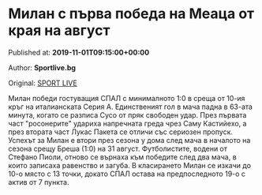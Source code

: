 
# Милан с първа победа на Меаца от края на август

Published at: **2019-11-01T09:15:00+00:00**

Author: **Sportlive.bg**

Original: [SPORT LIVE](https://www.sportlive.bg/worldfootball/italy/milan-s-pyrva-pobeda-na-meaca-ot-kraq-na-avgust-1390644.html)

Милан победи гостуващия СПАЛ с минималното 1:0 в среща от 10-ия кръг на италианската Серия А. Единственият гол в мача падна в 63-ата минута, когато се разписа Сусо от пряк свободен удар.
През първата част "росонерите" удариха напречната греда чрез Саму Кастийехо, а през втората част Лукас Пакета се отличи със сериозен пропуск.
Успехът за Милан е втори през сезона у дома след мача в началото на сезона срещу Бреша (1:0) на 31 август. Футболистите, водени от Стефано Пиоли, отново се върнаха към победите след два мача, в които записаха равенство и загуба. В класирането Милан се изкачи до 10-о място с 13 точки, докато СПАЛ остава на предпоследното 19-о с актив от 7 пункта.

